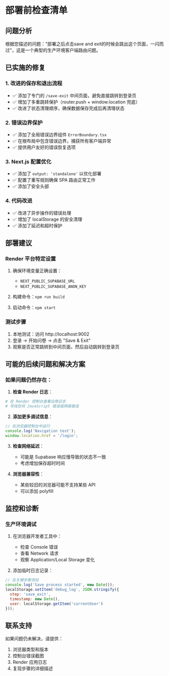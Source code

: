 # 部署前检查清单

## 问题分析
根据您描述的问题："部署之后点击save and exit的时候会跳出这个页面，一闪而过"，这是一个典型的生产环境客户端路由问题。

## 已实施的修复

### 1. 改进的保存和退出流程
- ✅ 添加了专门的 `/save-exit` 中间页面，避免直接跳转到登录页
- ✅ 增加了多重跳转保护（router.push + window.location 兜底）
- ✅ 改进了状态清理顺序，确保数据保存完成后再清理状态

### 2. 错误边界保护
- ✅ 添加了全局错误边界组件 `ErrorBoundary.tsx`
- ✅ 在根布局中包含错误边界，捕获所有客户端异常
- ✅ 提供用户友好的错误恢复选项

### 3. Next.js 配置优化
- ✅ 添加了 `output: 'standalone'` 以优化部署
- ✅ 配置了重写规则确保 SPA 路由正常工作
- ✅ 添加了安全头部

### 4. 代码改进
- ✅ 改进了异步操作的错误处理
- ✅ 增加了 localStorage 的安全清理
- ✅ 添加了延迟和超时保护

## 部署建议

### Render 平台特定设置
1. 确保环境变量正确设置：
   - `NEXT_PUBLIC_SUPABASE_URL`
   - `NEXT_PUBLIC_SUPABASE_ANON_KEY`

2. 构建命令：`npm run build`
3. 启动命令：`npm start`

### 测试步骤
1. 本地测试：访问 http://localhost:9002
2. 登录 → 开始问卷 → 点击 "Save & Exit"
3. 观察是否正常跳转到中间页面，然后自动跳转到登录页

## 可能的后续问题和解决方案

### 如果问题仍然存在：

1. **检查 Render 日志**：
```bash
# 在 Render 控制台查看应用日志
# 寻找任何 JavaScript 错误或网络错误
```

2. **添加更多调试信息**：
```javascript
// 在浏览器控制台中运行
console.log('Navigation test');
window.location.href = '/login';
```

3. **检查网络延迟**：
   - 可能是 Supabase 响应慢导致的状态不一致
   - 考虑增加保存超时时间

4. **浏览器兼容性**：
   - 某些较旧的浏览器可能不支持某些 API
   - 可以添加 polyfill

## 监控和诊断

### 生产环境调试
1. 在浏览器开发者工具中：
   - 检查 Console 错误
   - 查看 Network 请求
   - 观察 Application/Local Storage 变化

2. 添加临时日志记录：
```javascript
// 在关键步骤添加
console.log('Save process started', new Date());
localStorage.setItem('debug_log', JSON.stringify({
  step: 'save_exit',
  timestamp: new Date(),
  user: localStorage.getItem('currentUser')
}));
```

## 联系支持
如果问题仍未解决，请提供：
1. 浏览器类型和版本
2. 控制台错误截图
3. Render 应用日志
4. 复现步骤的详细描述
